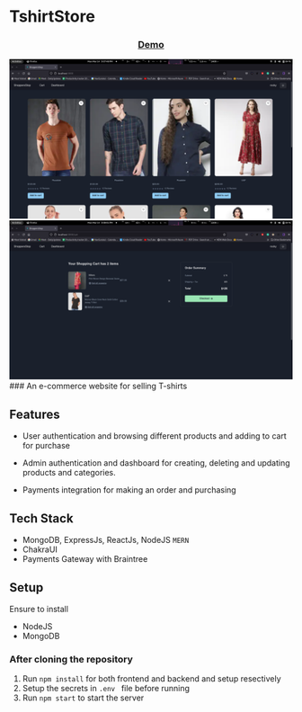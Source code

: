 # TshirtStore
<div align="center">
  <h3>
    <a href="https://shoppersstore.vercel.app/">
      Demo
    </a>
  </h3>
</div>
 <img src="img/Screenshot from 2022-03-14 17-07-48.png" class="avatar" >
 <img src="img/Screenshot from 2022-03-14 17-08-01.png" class="avatar" >
### An e-commerce website for selling T-shirts

## Features

- User authentication and browsing different products and adding to cart for purchase
- Admin authentication and dashboard for creating, deleting and updating products and categories.

- Payments integration for making an order and purchasing

## Tech Stack

- MongoDB, ExpressJs, ReactJs, NodeJS `MERN`
- ChakraUI
- Payments Gateway with Braintree

## Setup

Ensure to install

- NodeJS
- MongoDB

### After cloning the repository

1.  Run `npm install` for both frontend and backend and setup resectively
2.  Setup the secrets in `.env ` file before running
3.  Run `npm start` to start the server


